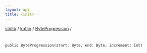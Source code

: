 ```yaml
---
layout: api
title: <init>
---
```

[stdlib](../../index.md) / [kotlin](../index.md) / [ByteProgression](index.md) / [<init>](_init_.md)

# <init>

```
public ByteProgression(start: Byte, end: Byte, increment: Int)
```
